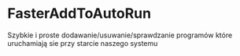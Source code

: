 # FasterAddToAutoRun
Szybkie i proste dodawanie/usuwanie/sprawdzanie programów które uruchamiają sie przy starcie naszego systemu
